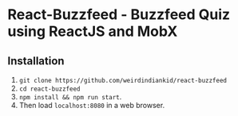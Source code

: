 # React-Buzzfeed - Buzzfeed Quiz using ReactJS and MobX

## Installation

1. `git clone https://github.com/weirdindiankid/react-buzzfeed`
2. `cd react-buzzfeed`
3. `npm install && npm run start`.
4. Then load `localhost:8080` in a web browser.
